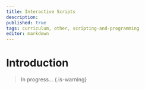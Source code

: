 ```yaml
---
title: Interactive Scripts
description: 
published: true
tags: curriculum, other, scripting-and-programming
editor: markdown
---
```


# Introduction

>In progress...
{.is-warning}